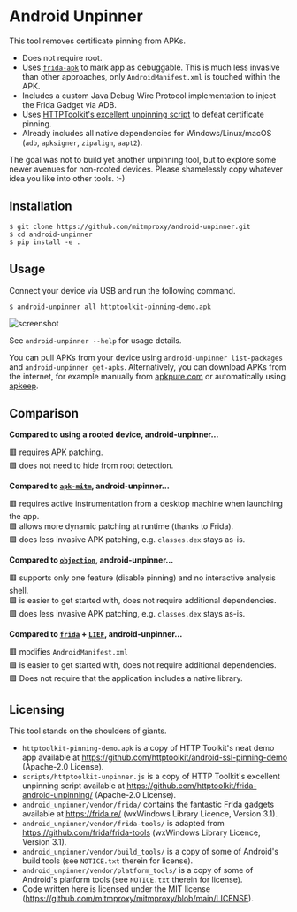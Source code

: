 # Android Unpinner

This tool removes certificate pinning from APKs.

 - Does not require root.
 - Uses [`frida-apk`](https://github.com/frida/frida-tools/blob/main/frida_tools/apk.py) to mark app as debuggable.
   This is much less invasive than other approaches, only `AndroidManifest.xml` is touched within the APK.
 - Includes a custom Java Debug Wire Protocol implementation to inject the Frida Gadget via ADB.
 - Uses [HTTPToolkit's excellent unpinning script](https://github.com/httptoolkit/frida-android-unpinning) to defeat certificate pinning.
 - Already includes all native dependencies for Windows/Linux/macOS (`adb`, `apksigner`, `zipalign`, `aapt2`).

The goal was not to build yet another unpinning tool, but to explore some newer avenues for non-rooted devices.
Please shamelessly copy whatever idea you like into other tools. :-)

## Installation

```console
$ git clone https://github.com/mitmproxy/android-unpinner.git
$ cd android-unpinner
$ pip install -e .
```

## Usage

Connect your device via USB and run the following command.

```console
$ android-unpinner all httptoolkit-pinning-demo.apk
```

![screenshot](https://uploads.hi.ls/2022-03/2022-03-08_09-09-36.png)

See `android-unpinner --help` for usage details.

You can pull APKs from your device using `android-unpinner list-packages` and `android-unpinner get-apks`.
Alternatively, you can download APKs from the internet, for example manually from [apkpure.com](https://apkpure.com/) or automatically
using [apkeep](https://github.com/EFForg/apkeep).  

## Comparison 

**Compared to using a rooted device, android-unpinner...**

🟥 requires APK patching.  
🟩 does not need to hide from root detection.  

**Compared to [`apk-mitm`](https://github.com/shroudedcode/apk-mitm), android-unpinner...**

🟥 requires active instrumentation from a desktop machine when launching the app.  
🟩 allows more dynamic patching at runtime (thanks to Frida).  
🟩 does less invasive APK patching, e.g. `classes.dex` stays as-is.  

**Compared to [`objection`](https://github.com/sensepost/objection), android-unpinner...**

🟥 supports only one feature (disable pinning) and no interactive analysis shell.  
🟩 is easier to get started with, does not require additional dependencies.  
🟩 does less invasive APK patching, e.g. `classes.dex` stays as-is.  

**Compared to [`frida`](https://frida.re/) + [`LIEF`](https://lief-project.github.io/doc/latest/tutorials/09_frida_lief.html),
android-unpinner...**

🟥 modifies `AndroidManifest.xml`  
🟩 is easier to get started with, does not require additional dependencies.  
🟩 Does not require that the application includes a native library.  

## Licensing

This tool stands on the shoulders of giants.

- `httptoolkit-pinning-demo.apk` is a copy of HTTP Toolkit's neat demo app available
  at https://github.com/httptoolkit/android-ssl-pinning-demo 
  (Apache-2.0 License).
- `scripts/httptoolkit-unpinner.js` is a copy of HTTP Toolkit's excellent unpinning script available at
  https://github.com/httptoolkit/frida-android-unpinning/ 
  (Apache-2.0 License).
- `android_unpinner/vendor/frida/` contains the fantastic Frida gadgets available at https://frida.re/
  (wxWindows Library Licence, Version 3.1).
- `android_unpinner/vendor/frida-tools/` is adapted from https://github.com/frida/frida-tools 
  (wxWindows Library Licence, Version 3.1).
- `android_unpinner/vendor/build_tools/` is a copy of some of Android's build tools 
  (see `NOTICE.txt` therein for license).
- `android_unpinner/vendor/platform_tools/` is a copy of some of Android's platform tools 
  (see `NOTICE.txt` therein for license).
- Code written here is licensed under the MIT license 
  (https://github.com/mitmproxy/mitmproxy/blob/main/LICENSE).
